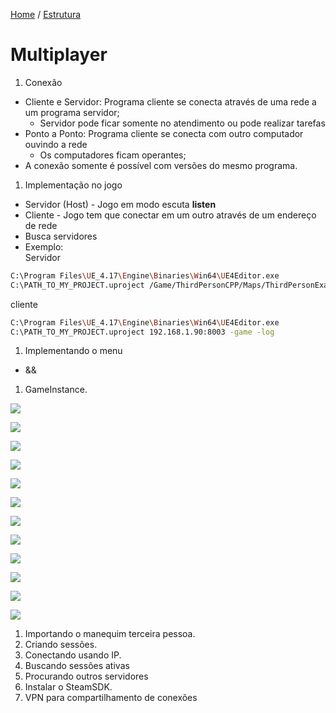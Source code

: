 [Home](https://myerco.github.io/unreal-engine) / [Estrutura](https://myerco.github.io/unreal-engine/1-estrutura.html)
# Multiplayer

1. Conexão
  - Cliente e Servidor: Programa cliente se conecta através de uma rede a um programa servidor;
    - Servidor pode ficar somente no atendimento ou pode realizar tarefas
  - Ponto a Ponto: Programa cliente se conecta com outro computador ouvindo a rede
    - Os computadores ficam operantes;
  - A conexão somente é possível com versões do mesmo programa.
1. Implementação no jogo
  - Servidor (Host) - Jogo em modo escuta **listen**
  - Cliente - Jogo tem que conectar em um outro através de um endereço de rede
  - Busca servidores
  - Exemplo:  
  Servidor
  ```sh
  C:\Program Files\UE_4.17\Engine\Binaries\Win64\UE4Editor.exe
  C:\PATH_TO_MY_PROJECT.uproject /Game/ThirdPersonCPP/Maps/ThirdPersonExampleMap -server -log -port=8003
  ```
  cliente
  ```sh
  C:\Program Files\UE_4.17\Engine\Binaries\Win64\UE4Editor.exe
C:\PATH_TO_MY_PROJECT.uproject 192.168.1.90:8003 -game -log
  ```
1. Implementando o menu
  - &&
1. GameInstance.


![](../imagens/multiplayer/multiplayer1.png)

![](../imagens/multiplayer/multiplayer2.png)

![](../imagens/multiplayer/multiplayer3.png)

![](../imagens/multiplayer/multiplayer4.png)

![](../imagens/multiplayer/multiplayer5.png)

![](../imagens/multiplayer/multiplayer6.png)

![](../imagens/multiplayer/multiplayer7.png)

![](../imagens/multiplayer/multiplayer8.png)

![](../imagens/multiplayer/multiplayer9.png)

![](../imagens/multiplayer/multiplayer10.png)

![](../imagens/multiplayer/multiplayer11.png)

![](../imagens/multiplayer/multiplayer12.png)

1. Importando o manequim terceira pessoa.
1. Criando sessões.
1. Conectando usando IP.
1. Buscando sessões ativas
1. Procurando outros servidores
1. Instalar o SteamSDK.
1. VPN para compartilhamento de conexões
